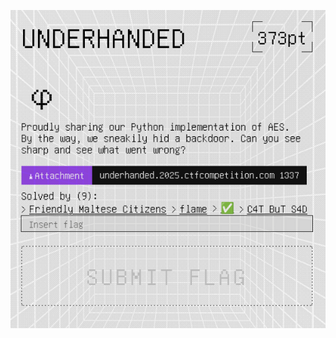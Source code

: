 ![Pasted image 20250629030241.png](../../../../../../../../../../../attachments/Pasted%20image%2020250629030241.png)
